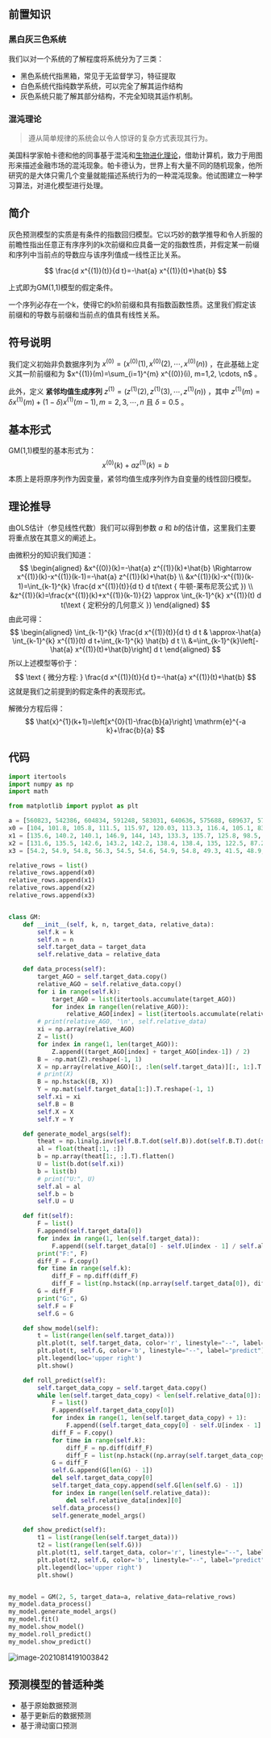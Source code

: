 ## 前置知识

### 黑白灰三色系统

我们以对一个系统的了解程度将系统分为了三类：

- 黑色系统代指黑箱，常见于无监督学习，特征提取
- 白色系统代指纯数学系统，可以完全了解其运作结构
- 灰色系统只能了解其部分结构，不完全知晓其运作机制。

### 混沌理论

> 遵从简单规律的系统会以令人惊讶的复杂方式表现其行为。

美国科学家帕卡德和他的同事基于混沌和[生物进化理论](https://baike.baidu.com/item/生物进化理论/8038751)，借助计算机，致力于用图形来描述金融市场的混沌现象。帕卡德认为，世界上有大量不同的随机现象，他所研究的是大体只需几个变量就能描述系统行为的一种混沌现象。他试图建立一种学习算法，对进化模型进行处理。

## 简介

灰色预测模型的实质是有条件的指数回归模型。它以巧妙的数学推导和令人折服的前瞻性指出任意正有序序列的k次前缀和应具备一定的指数性质，并假定某一前缀和序列中当前点的导数应与该序列值成一线性正比关系。


$$
\frac{d x^{(1)}(t)}{d t}=-\hat{a} x^{(1)}(t)+\hat{b}
$$

上式即为GM(1,1)模型的假定条件。

一个序列必存在一个k，使得它的k阶前缀和具有指数函数性质。这里我们假定该前缀和的导数与前缀和当前点的值具有线性关系。

## 符号说明

我们定义初始非负数据序列为 $x^{(0)}=\left(x^{(0)}(1), x^{(0)}(2), \cdots, x^{(0)}(n)\right)$ ，在此基础上定义其一阶前缀和为 $x^{(1)}(m)=\sum_{i=1}^{m} x^{(0)}(i), m=1,2, \cdots, n$ 。

此外，定义 **紧邻均值生成序列** $z^{(1)}=\left(z^{(1)}(2), z^{(1)}(3), \cdots, z^{(1)}(n)\right)$ ，其中 $z^{(1)}(m)=\delta x^{(1)}(m)+(1-\delta) x^{(1)}(m-1), m=2,3, \cdots, n \text { 且 } \delta=0.5$​​ 。

## 基本形式

GM(1,1)模型的基本形式为：
$$
x^{(0)}(k)+a z^{(1)}(k)=b
$$
本质上是将原序列作为因变量，紧邻均值生成序列作为自变量的线性回归模型。

## 理论推导

由OLS估计（参见线性代数）我们可以得到参数 $a$ 和 $b$​​ 的估计值，这里我们主要将重点放在其意义的阐述上。

由微积分的知识我们知道：
$$
\begin{aligned}
&x^{(0)}(k)=-\hat{a} z^{(1)}(k)+\hat{b} \Rightarrow x^{(1)}(k)-x^{(1)}(k-1)=-\hat{a} z^{(1)}(k)+\hat{b} \\
&x^{(1)}(k)-x^{(1)}(k-1)=\int_{k-1}^{k} \frac{d x^{(1)}(t)}{d t} d t(\text { 牛顿-莱布尼茨公式 }) \\
&z^{(1)}(k)=\frac{x^{(1)}(k)+x^{(1)}(k-1)}{2} \approx \int_{k-1}^{k} x^{(1)}(t) d t(\text { 定积分的几何意义 })
\end{aligned}
$$
由此可得：
$$
\begin{aligned}
\int_{k-1}^{k} \frac{d x^{(1)}(t)}{d t} d t & \approx-\hat{a} \int_{k-1}^{k} x^{(1)}(t) d t+\int_{k-1}^{k} \hat{b} d t \\
&=\int_{k-1}^{k}\left[-\hat{a} x^{(1)}(t)+\hat{b}\right] d t
\end{aligned}
$$
所以上述模型等价于：
$$
\text { 微分方程: } \frac{d x^{(1)}(t)}{d t}=-\hat{a} x^{(1)}(t)+\hat{b}
$$
这就是我们之前提到的假定条件的表现形式。

解微分方程后得：
$$
\hat{x}^{1}(k+1)=\left[x^{0}(1)-\frac{b}{a}\right] \mathrm{e}^{-a k}+\frac{b}{a}
$$

## 代码

```python
import itertools
import numpy as np
import math

from matplotlib import pyplot as plt

a = [560823, 542386, 604834, 591248, 583031, 640636, 575688, 689637, 570790, 519574, 614677]
x0 = [104, 101.8, 105.8, 111.5, 115.97, 120.03, 113.3, 116.4, 105.1, 83.4, 73.3, 100, 100]
x1 = [135.6, 140.2, 140.1, 146.9, 144, 143, 133.3, 135.7, 125.8, 98.5, 99.8, 100, 110]
x2 = [131.6, 135.5, 142.6, 143.2, 142.2, 138.4, 138.4, 135, 122.5, 87.2, 96.5, 90, 100]
x3 = [54.2, 54.9, 54.8, 56.3, 54.5, 54.6, 54.9, 54.8, 49.3, 41.5, 48.9, 50, 60]

relative_rows = list()
relative_rows.append(x0)
relative_rows.append(x1)
relative_rows.append(x2)
relative_rows.append(x3)


class GM:
    def __init__(self, k, n, target_data, relative_data):
        self.k = k
        self.n = n
        self.target_data = target_data
        self.relative_data = relative_data

    def data_process(self):
        target_AGO = self.target_data.copy()
        relative_AGO = self.relative_data.copy()
        for i in range(self.k):
            target_AGO = list(itertools.accumulate(target_AGO))
            for index in range(len(relative_AGO)):
                relative_AGO[index] = list(itertools.accumulate(relative_AGO[index]))
        # print(relative_AGO, '\n', self.relative_data)
        xi = np.array(relative_AGO)
        Z = list()
        for index in range(1, len(target_AGO)):
            Z.append((target_AGO[index] + target_AGO[index-1]) / 2)
        B = -np.mat(Z).reshape(-1, 1)
        X = np.array(relative_AGO)[:, :len(self.target_data)][:, 1:].T
        # print(X)
        B = np.hstack((B, X))
        Y = np.mat(self.target_data[1:]).T.reshape(-1, 1)
        self.xi = xi
        self.B = B
        self.X = X
        self.Y = Y

    def generate_model_args(self):
        theat = np.linalg.inv(self.B.T.dot(self.B)).dot(self.B.T).dot(self.Y)
        al = float(theat[:1, :])
        b = np.array(theat[1:, :].T).flatten()
        U = list(b.dot(self.xi))
        b = list(b)
        # print("U:", U)
        self.al = al
        self.b = b
        self.U = U

    def fit(self):
        F = list()
        F.append(self.target_data[0])
        for index in range(1, len(self.target_data)):
            F.append((self.target_data[0] - self.U[index - 1] / self.al) / math.exp(self.al * index) + self.U[index - 1] / self.al)
        print("F:", F)
        diff_F = F.copy()
        for time in range(self.k):
            diff_F = np.diff(diff_F)
            diff_F = list(np.hstack((np.array(self.target_data[0]), diff_F)))
        G = diff_F
        print("G:", G)
        self.F = F
        self.G = G

    def show_model(self):
        t = list(range(len(self.target_data)))
        plt.plot(t, self.target_data, color='r', linestyle="--", label='true')
        plt.plot(t, self.G, color='b', linestyle="--", label="predict")
        plt.legend(loc='upper right')
        plt.show()

    def roll_predict(self):
        self.target_data_copy = self.target_data.copy()
        while len(self.target_data_copy) < len(self.relative_data[0]):
            F = list()
            F.append(self.target_data_copy[0])
            for index in range(1, len(self.target_data_copy) + 1):
                F.append((self.target_data_copy[0] - self.U[index - 1] / self.al) / math.exp(self.al * index) + self.U[index - 1] / self.al)
            diff_F = F.copy()
            for time in range(self.k):
                diff_F = np.diff(diff_F)
                diff_F = list(np.hstack((np.array(self.target_data_copy[0]), diff_F)))
            G = diff_F
            self.G.append(G[len(G) - 1])
            del self.target_data_copy[0]
            self.target_data_copy.append(self.G[len(self.G) - 1])
            for index in range(len(self.relative_data)):
                del self.relative_data[index][0]
            self.data_process()
            self.generate_model_args()

    def show_predict(self):
        t1 = list(range(len(self.target_data)))
        t2 = list(range(len(self.G)))
        plt.plot(t1, self.target_data, color='r', linestyle="--", label='true')
        plt.plot(t2, self.G, color='b', linestyle="--", label="predict")
        plt.legend(loc='upper right')
        plt.show()


my_model = GM(2, 5, target_data=a, relative_data=relative_rows)
my_model.data_process()
my_model.generate_model_args()
my_model.fit()
my_model.show_model()
my_model.roll_predict()
my_model.show_predict()
```

![image-20210814191003842](https://i.loli.net/2021/08/14/OGhBxV5qlUSAFc2.png)

## 预测模型的普适种类

- 基于原始数据预测
- 基于更新后的数据预测
- 基于滑动窗口预测



